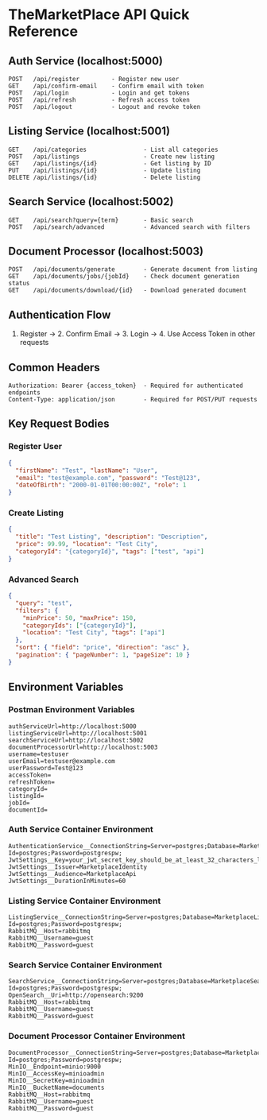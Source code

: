 # TheMarketPlace API Quick Reference

## Auth Service (localhost:5000)
```
POST   /api/register         - Register new user
GET    /api/confirm-email    - Confirm email with token
POST   /api/login            - Login and get tokens
POST   /api/refresh          - Refresh access token
POST   /api/logout           - Logout and revoke token
```

## Listing Service (localhost:5001)
```
GET    /api/categories                - List all categories
POST   /api/listings                  - Create new listing
GET    /api/listings/{id}             - Get listing by ID
PUT    /api/listings/{id}             - Update listing
DELETE /api/listings/{id}             - Delete listing
```

## Search Service (localhost:5002)
```
GET    /api/search?query={term}       - Basic search
POST   /api/search/advanced           - Advanced search with filters
```

## Document Processor (localhost:5003)
```
POST   /api/documents/generate        - Generate document from listing
GET    /api/documents/jobs/{jobId}    - Check document generation status
GET    /api/documents/download/{id}   - Download generated document
```

## Authentication Flow
1. Register → 2. Confirm Email → 3. Login → 4. Use Access Token in other requests

## Common Headers
```
Authorization: Bearer {access_token}  - Required for authenticated endpoints
Content-Type: application/json        - Required for POST/PUT requests
```

## Key Request Bodies

### Register User
```json
{
  "firstName": "Test", "lastName": "User",
  "email": "test@example.com", "password": "Test@123",
  "dateOfBirth": "2000-01-01T00:00:00Z", "role": 1
}
```

### Create Listing
```json
{
  "title": "Test Listing", "description": "Description",
  "price": 99.99, "location": "Test City",
  "categoryId": "{categoryId}", "tags": ["test", "api"]
}
```

### Advanced Search
```json
{
  "query": "test",
  "filters": {
    "minPrice": 50, "maxPrice": 150,
    "categoryIds": ["{categoryId}"],
    "location": "Test City", "tags": ["api"]
  },
  "sort": { "field": "price", "direction": "asc" },
  "pagination": { "pageNumber": 1, "pageSize": 10 }
}
```

## Environment Variables

### Postman Environment Variables
```
authServiceUrl=http://localhost:5000
listingServiceUrl=http://localhost:5001
searchServiceUrl=http://localhost:5002
documentProcessorUrl=http://localhost:5003
username=testuser
userEmail=testuser@example.com
userPassword=Test@123
accessToken=
refreshToken=
categoryId=
listingId=
jobId=
documentId=
```

### Auth Service Container Environment
```
AuthenticationService__ConnectionString=Server=postgres;Database=MarketplaceAuth;User Id=postgres;Password=postgrespw;
JwtSettings__Key=your_jwt_secret_key_should_be_at_least_32_characters_long
JwtSettings__Issuer=MarketplaceIdentity
JwtSettings__Audience=MarketplaceApi
JwtSettings__DurationInMinutes=60
```

### Listing Service Container Environment
```
ListingService__ConnectionString=Server=postgres;Database=MarketplaceListings;User Id=postgres;Password=postgrespw;
RabbitMQ__Host=rabbitmq
RabbitMQ__Username=guest
RabbitMQ__Password=guest
```

### Search Service Container Environment
```
SearchService__ConnectionString=Server=postgres;Database=MarketplaceSearch;User Id=postgres;Password=postgrespw;
OpenSearch__Uri=http://opensearch:9200
RabbitMQ__Host=rabbitmq
RabbitMQ__Username=guest
RabbitMQ__Password=guest
```

### Document Processor Container Environment
```
DocumentProcessor__ConnectionString=Server=postgres;Database=MarketplaceDocuments;User Id=postgres;Password=postgrespw;
MinIO__Endpoint=minio:9000
MinIO__AccessKey=minioadmin
MinIO__SecretKey=minioadmin
MinIO__BucketName=documents
RabbitMQ__Host=rabbitmq
RabbitMQ__Username=guest
RabbitMQ__Password=guest
```

